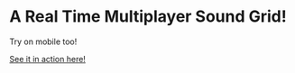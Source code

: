 
# A Real Time Multiplayer Sound Grid!
Try on mobile too!

[See it in action here!](http://tml-sound-grid.heroku.com/)
